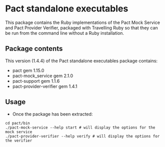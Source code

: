 # Pact standalone executables

This package contains the Ruby implementations of the Pact Mock Service and Pact Provider Verifier, packaged with Travelling Ruby so that they can be run from the command line without a Ruby installation.

## Package contents

This version (1.4.4) of the Pact standalone executables package contains:

  * pact gem 1.15.0
  * pact-mock_service gem 2.1.0
  * pact-support gem 1.1.6
  * pact-provider-verifier gem 1.4.1

## Usage

* Once the package has been extracted:

```
cd pact/bin
./pact-mock-service --help start # will display the options for the mock service
./pact-provider-verifier --help verify # will display the options for the verifier
```
